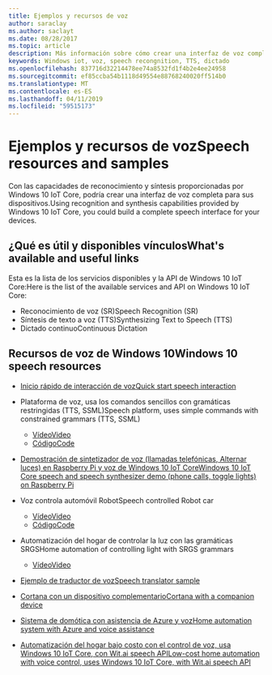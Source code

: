 ```yaml
---
title: Ejemplos y recursos de voz
author: saraclay
ms.author: saclayt
ms.date: 08/28/2017
ms.topic: article
description: Más información sobre cómo crear una interfaz de voz completa con IoT Core.
keywords: Windows iot, voz, speech recongnition, TTS, dictado
ms.openlocfilehash: 837716d32214478ee74a8532fd1f4b2e4ee24958
ms.sourcegitcommit: ef85ccba54b1118d49554e88768240020ff514b0
ms.translationtype: MT
ms.contentlocale: es-ES
ms.lasthandoff: 04/11/2019
ms.locfileid: "59515173"
---
```

# <a name="speech-resources-and-samples"></a><span data-ttu-id="47d99-104">Ejemplos y recursos de voz</span><span class="sxs-lookup"><span data-stu-id="47d99-104">Speech resources and samples</span></span>

<span data-ttu-id="47d99-105">Con las capacidades de reconocimiento y síntesis proporcionadas por Windows 10 IoT Core, podría crear una interfaz de voz completa para sus dispositivos.</span><span class="sxs-lookup"><span data-stu-id="47d99-105">Using recognition and synthesis capabilities provided by Windows 10 IoT Core, you could build a complete speech interface for your devices.</span></span>

## <a name="whats-available-and-useful-links"></a><span data-ttu-id="47d99-106">¿Qué es útil y disponibles vínculos</span><span class="sxs-lookup"><span data-stu-id="47d99-106">What's available and useful links</span></span>

<span data-ttu-id="47d99-107">Esta es la lista de los servicios disponibles y la API de Windows 10 IoT Core:</span><span class="sxs-lookup"><span data-stu-id="47d99-107">Here is the list of the available services and API on Windows 10 IoT Core:</span></span>

* <span data-ttu-id="47d99-108">Reconocimiento de voz (SR)</span><span class="sxs-lookup"><span data-stu-id="47d99-108">Speech Recognition (SR)</span></span>
* <span data-ttu-id="47d99-109">Síntesis de texto a voz (TTS)</span><span class="sxs-lookup"><span data-stu-id="47d99-109">Synthesizing Text to Speech (TTS)</span></span>
* <span data-ttu-id="47d99-110">Dictado continuo</span><span class="sxs-lookup"><span data-stu-id="47d99-110">Continuous Dictation</span></span>

## <a name="windows-10-speech-resources"></a><span data-ttu-id="47d99-111">Recursos de voz de Windows 10</span><span class="sxs-lookup"><span data-stu-id="47d99-111">Windows 10 speech resources</span></span>

* [<span data-ttu-id="47d99-112">Inicio rápido de interacción de voz</span><span class="sxs-lookup"><span data-stu-id="47d99-112">Quick start speech interaction</span></span>](https://msdn.microsoft.com/library/windows/apps/xaml/dn630426.aspx)

* <span data-ttu-id="47d99-113">Plataforma de voz, usa los comandos sencillos con gramáticas restringidas (TTS, SSML)</span><span class="sxs-lookup"><span data-stu-id="47d99-113">Speech platform, uses simple commands with constrained grammars (TTS, SSML)</span></span>
  * [<span data-ttu-id="47d99-114">Vídeo</span><span class="sxs-lookup"><span data-stu-id="47d99-114">Video</span></span>](https://www.youtube.com/watch?v=GiDvBhfNnjU) 
  * [<span data-ttu-id="47d99-115">Código</span><span class="sxs-lookup"><span data-stu-id="47d99-115">Code</span></span>](https://github.com/Microsoft/Windows-universal-samples/tree/master/Samples/SpeechRecognitionAndSynthesis) 

* [<span data-ttu-id="47d99-116">Demostración de sintetizador de voz (llamadas telefónicas, Alternar luces) en Raspberry Pi y voz de Windows 10 IoT Core</span><span class="sxs-lookup"><span data-stu-id="47d99-116">Windows 10 IoT Core speech and speech synthesizer demo (phone calls, toggle lights) on Raspberry Pi</span></span>](https://www.youtube.com/watch?v=HstKdcP9XRA)

* <span data-ttu-id="47d99-117">Voz controla automóvil Robot</span><span class="sxs-lookup"><span data-stu-id="47d99-117">Speech controlled Robot car</span></span> 
  * [<span data-ttu-id="47d99-118">Vídeo</span><span class="sxs-lookup"><span data-stu-id="47d99-118">Video</span></span>](https://www.youtube.com/watch?v=vxUOTgechd4) 
  * [<span data-ttu-id="47d99-119">Código</span><span class="sxs-lookup"><span data-stu-id="47d99-119">Code</span></span>](https://www.hackster.io/AnuragVasanwala/speech-controlled-robot-49744c)

* <span data-ttu-id="47d99-120">Automatización del hogar de controlar la luz con las gramáticas SRGS</span><span class="sxs-lookup"><span data-stu-id="47d99-120">Home automation of controlling light with SRGS grammars</span></span> 
  * [<span data-ttu-id="47d99-121">Vídeo</span><span class="sxs-lookup"><span data-stu-id="47d99-121">Video</span></span>](https://www.youtube.com/watch?v=MN18Uo_063g)

* [<span data-ttu-id="47d99-122">Ejemplo de traductor de voz</span><span class="sxs-lookup"><span data-stu-id="47d99-122">Speech translator sample</span></span>](https://developer.microsoft.com/en-us/windows/iot/samples/speechtranslator)

* [<span data-ttu-id="47d99-123">Cortana con un dispositivo complementario</span><span class="sxs-lookup"><span data-stu-id="47d99-123">Cortana with a companion device</span></span>](https://microsoft.hackster.io/ada-plasma-1f5c36/windows-iot-device-interactive-with-cortana-046906?ref=platform&ref_id=4087_trending___&offset=16)

* [<span data-ttu-id="47d99-124">Sistema de domótica con asistencia de Azure y voz</span><span class="sxs-lookup"><span data-stu-id="47d99-124">Home automation system with Azure and voice assistance</span></span>](https://microsoft.hackster.io/rishabhbanga/complete-home-automation-system-with-azure-and-voice-assistance-8aa5fd?ref=search&ref_id=speech&offset=1)

* [<span data-ttu-id="47d99-125">Automatización del hogar bajo costo con el control de voz, usa Windows 10 IoT Core, con Wit.ai speech API</span><span class="sxs-lookup"><span data-stu-id="47d99-125">Low-cost home automation with voice control, uses Windows 10 IoT Core, with Wit.ai speech API</span></span>](https://microsoft.hackster.io/michael-gillett/dorm-automation-9fed01?ref=search&ref_id=speech&offset=2)
